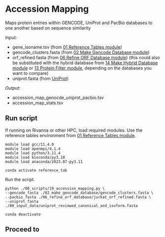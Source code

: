 # Accession Mapping
Maps protein entries within GENCODE, UniProt and PacBio databases to one another based on sequence similarity

_Input:_ <br />
- gene_isoname.tsv (from [01 Reference Tables module](https://github.com/efwatts/LRP_Troubleshooting/tree/main/01_reference_tables))
- gencode_clusters.fasta (from [02 Make Gencode Database module](https://github.com/efwatts/LRP_Troubleshooting/tree/main/02_make_gencode_database))
- orf_refined.fasta (from [06 Refine ORF Database module](https://github.com/efwatts/LRP_Troubleshooting/tree/main/06_refine_orf_database)) (this could also be substituted with the hybrid database from [14 Make Hybrid Database module](https://github.com/efwatts/LRP_Troubleshooting/tree/main/14_make_hybrid_database) or [13 Protein Filter module](https://github.com/efwatts/LRP_Troubleshooting/tree/main/13_protein_filter), depending on the databases you want to compare)
- uniprot.fasta (from [UniProt](https://www.uniprot.org/help/downloads))
  
_Output:_
- accession_map_genocde_uniprot_pacbio.tsv
- accession_map_stats.tsv

## Run script
If running on Rivanna or other HPC, load required modules. Use the reference tables environment from [01 Reference Tables module](https://github.com/efwatts/LRP_Troubleshooting/tree/main/01_reference_tables).
```
module load gcc/11.4.0  
module load openmpi/4.1.4
module load python/3.11.4
module load bioconda/py3.10
module load anaconda/2023.07-py3.11

conda activate reference_tab
```
Run the script.
```
python ./00_scripts/19_accession_mapping.py \
--gencode_fasta ./02_make_gencode_database/gencode_clusters.fasta \
--pacbio_fasta ./06_refine_orf_database/jurkat_orf_refined.fasta \
--uniprot_fasta ./00_input_data/uniprot_reviewed_canonical_and_isoform.fasta

conda deactivate
```

## Proceed to 
